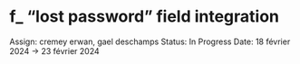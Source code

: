 # f_ “lost password”  field integration

Assign: cremey erwan, gael deschamps
Status: In Progress
Date: 18 février 2024 → 23 février 2024